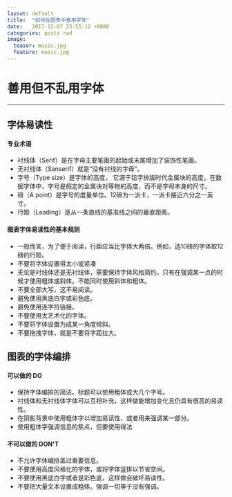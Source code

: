 ```yaml
---
layout: default
title:  "如何在图表中善用字体"
date:   2017-12-07 23:55:12 +0800
categories: posts rwd
image:
  teaser: music.jpg
  feature: music.jpg
---
```

# 善用但不乱用字体
---


## 字体易读性
#### 专业术语
- 衬线体（Serif）是在字母主要笔画的起始或末尾增加了装饰性笔画。
- 无衬线体（Sanserif）就是“没有衬线的字母”。
- 字号（Type size）是字体的高度， 它源于铅字排版时代金属块的高度。在数据字体中，字号是假定的金属块对等物的高度，而不是字母本身的尺寸。
- 磅（A point）是字号的度量单位。12磅为一派卡，一派卡接近六分之一英寸。
- 行距（Leading）是从一条直线的基准线之间的垂直距离。

#### 图表字体易读性的基本规则
- 一般而言，为了便于阅读，行距应当比字体大两倍。例如，选10磅的字体取12磅的行距。
- 不要将字体设置得太小或紧凑
- 无论是衬线体还是无衬线体，需要保持字体风格简约。只有在强调某一点的时候才使用粗体或斜体。不能同时使用斜体和粗体。
- 不要全部大写，这不易阅读。
- 避免使用黑底白字或彩色底。
- 避免使用连字符链接。
- 不要使用太艺术化的字体。
- 不要将字体设置为成某一角度倾斜。
- 不要拖拽字体，就是不要将字距拉大。

## 图表的字体编排
#### 可以做的 DO
- 保持字体编排的简洁。标题可以使用粗体或大几个字号。
- 衬线体和无衬线体字体可以互相补充，这样做能增加变化且仍具有很高的易读性。
- 在阴影背景中使用粗体字以增加易读性，或者用来强调某一部分。
- 使用粗体字强调信息的焦点，但要使用得法

#### 不可以做的 DON'T
- 不允许字体编排盖过重要信息。
- 不要使用高度风格化的字体，或将字体竖排以节省空间。
- 不要使用黑底白字或者是彩色底，这样做会破坏易读性。
- 不要把大量文本设置成粗体。强调一切等于没有强调。
